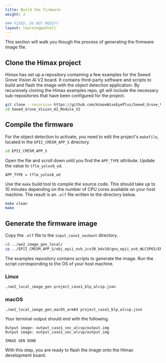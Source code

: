 ```yaml
---
title: Build the firmware
weight: 3

### FIXED, DO NOT MODIFY
layout: learningpathall
---
```


This section will walk you though the process of generating the firmware image file.

## Clone the Himax project

Himax has set up a repository containing a few examples for the Seeed Grove Vision AI V2 board. It contains third-party software and scripts to build and flash the image with the object detection application. By recursively cloning the Himax examples repo, git will include the necessary sub-repositories that have been configured for the project.

```bash
git clone --recursive https://github.com/HimaxWiseEyePlus/Seeed_Grove_Vision_AI_Module_V2.git
cd Seeed_Grove_Vision_AI_Module_V2
```

## Compile the firmware

For the object detection to activate, you need to edit the project's `makefile`, located in the `EPII_CM55M_APP_S` directory.

```bash
cd EPII_CM55M_APP_S
```
Open the file and scroll down until you find the `APP_TYPE` attribute. Update the value to `tflm_yolov8_od`.

```output
APP_TYPE = tflm_yolov8_od
```
Use the `make` build tool to compile the source code. This should take up to 10 minutes depending on the number of CPU cores available on your host machine. The result is an `.elf` file written to the directory below.

```bash
make clean
make
```

## Generate the firmware image

Copy the `.elf` file to the `input_case1_secboot` directory.

```bash
cd ../we2_image_gen_local/
cp ../EPII_CM55M_APP_S/obj_epii_evb_icv30_bdv10/gnu_epii_evb_WLCSP65/EPII_CM55M_gnu_epii_evb_WLCSP65_s.elf input_case1_secboot/
```
The examples repository contains scripts to generate the image. Run the script corresponding to the OS of your host machine.

### Linux

```bash
./we2_local_image_gen project_case1_blp_wlcsp.json
```

### macOS
```console
./we2_local_image_gen_macOS_arm64 project_case1_blp_wlcsp.json
```

Your terminal output should end with the following.

```output
Output image: output_case1_sec_wlcsp/output.img
Output image: output_case1_sec_wlcsp/output.img

IMAGE GEN DONE
```

With this step, you are ready to flash the image onto the Himax development board.
